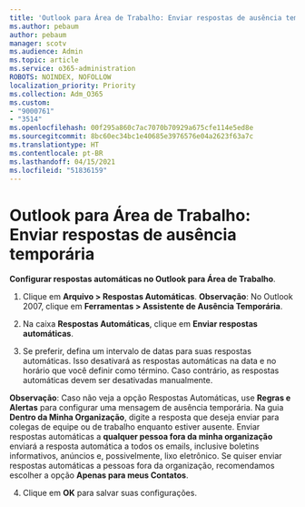 ```yaml
---
title: 'Outlook para Área de Trabalho: Enviar respostas de ausência temporária'
ms.author: pebaum
author: pebaum
manager: scotv
ms.audience: Admin
ms.topic: article
ms.service: o365-administration
ROBOTS: NOINDEX, NOFOLLOW
localization_priority: Priority
ms.collection: Adm_O365
ms.custom:
- "9000761"
- "3514"
ms.openlocfilehash: 00f295a860c7ac7070b70929a675cfe114e5ed8e
ms.sourcegitcommit: 8bc60ec34bc1e40685e3976576e04a2623f63a7c
ms.translationtype: HT
ms.contentlocale: pt-BR
ms.lasthandoff: 04/15/2021
ms.locfileid: "51836159"
---
```

# <a name="outlook-desktop-send-out-of-office-replies"></a>Outlook para Área de Trabalho: Enviar respostas de ausência temporária

**Configurar respostas automáticas no Outlook para Área de Trabalho**.

1. Clique em **Arquivo > Respostas Automáticas**. **Observação**: No Outlook 2007, clique em **Ferramentas > Assistente de Ausência Temporária**.

2. Na caixa **Respostas Automáticas**, clique em **Enviar respostas automáticas**.

3. Se preferir, defina um intervalo de datas para suas respostas automáticas. Isso desativará as respostas automáticas na data e no horário que você definir como término. Caso contrário, as respostas automáticas devem ser desativadas manualmente.

**Observação**: Caso não veja a opção Respostas Automáticas, use **Regras e Alertas** para configurar uma mensagem de ausência temporária. Na guia **Dentro da Minha Organização**, digite a resposta que deseja enviar para colegas de equipe ou de trabalho enquanto estiver ausente. Enviar respostas automáticas a **qualquer pessoa fora da minha organização** enviará a resposta automática a todos os emails, inclusive boletins informativos, anúncios e, possivelmente, lixo eletrônico. Se quiser enviar respostas automáticas a pessoas fora da organização, recomendamos escolher a opção **Apenas para meus Contatos**.

4. Clique em **OK** para salvar suas configurações.

